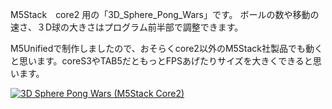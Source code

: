 M5Stack　core2 用の「3D_Sphere_Pong_Wars」です。
ボールの数や移動の速さ、３D球の大きさはプログラム前半部で調整できます。

M5Unifiedで制作しましたので、おそらくcore2以外のM5Stack社製品でも動くと思います。coreS3やTAB5だともっとFPSあげたりサイズを大きくできると思います。

[![3D Sphere Pong Wars (M5Stack Core2)](https://img.youtube.com/vi/HDY6vkFGtdE/0.jpg)](https://www.youtube.com/watch?v=HDY6vkFGtdE)

